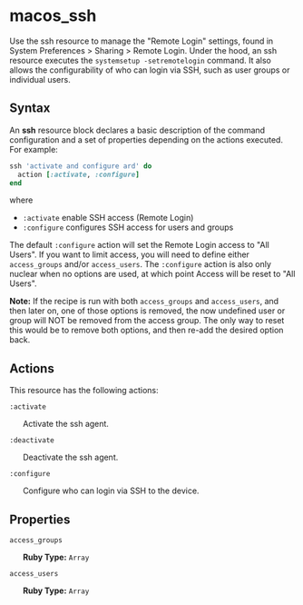 # macos_ssh

Use the ssh resource to manage the "Remote Login" settings, found in System Preferences > Sharing > Remote Login. Under the hood, an ssh resource executes the `systemsetup -setremotelogin` command. It also allows the configurability of who can login via SSH, such as user groups or individual users.

Syntax
------

An **ssh** resource block declares a basic description of the command configuration
and a set of properties depending on the actions executed. For example:

```ruby
ssh 'activate and configure ard' do
  action [:activate, :configure]
end
```

where

- `:activate` enable SSH access (Remote Login)
- `:configure` configures SSH access for users and groups

The default `:configure` action will set the Remote Login access to "All Users". If you want to limit access, you will need to define either `access_groups` and/or `access_users`. The `:configure` action is also only nuclear when no options are used, at which point Access will be reset to "All Users".

**Note:** If the recipe is run with both `access_groups` and `access_users`, and then later on, one of those options is removed, the now undefined user or group will NOT be removed from the access group. The only way to reset this would be to remove both options, and then re-add the desired option back.

Actions
-------

This resource has the following actions:

`:activate`

&nbsp;&nbsp;&nbsp;&nbsp;&nbsp;&nbsp;Activate the ssh agent.

`:deactivate`

&nbsp;&nbsp;&nbsp;&nbsp;&nbsp;&nbsp;Deactivate the ssh agent.

`:configure`

&nbsp;&nbsp;&nbsp;&nbsp;&nbsp;&nbsp;Configure who can login via SSH to the device.

Properties
----------

`access_groups`

&nbsp;&nbsp;&nbsp;&nbsp;&nbsp;&nbsp;**Ruby Type:** `Array`

`access_users`

&nbsp;&nbsp;&nbsp;&nbsp;&nbsp;&nbsp;**Ruby Type:** `Array`